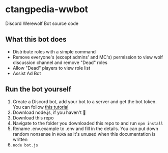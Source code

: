 # ctangpedia-wwbot
Discord Werewolf Bot source code

## What this bot does
- Distribute roles with a simple command
- Remove everyone's (except admins' and MC's) permission to view wolf discussion channel and remove "Dead" roles
- Allow "Dead" players to view role list
- Assist Ad Bot

## Run the bot yourself
1. Create a Discord bot, add your bot to a server and get the bot token. You can follow [this tutorial](https://anidiots.guide/getting-started/getting-started-long-version)
2. Download node.js, if you haven't :facepalm:
3. Download this repo
4. Navigate to the folder you downloaded this repo to and run `npm install`
5. Rename .env.example to .env and fill in the details. You can put down random nonsense in `RORG` as it's unused when this documentation is written
6. `node bot.js`
